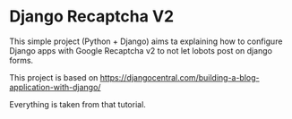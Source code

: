 # Django Recaptcha V2 

This simple project (Python + Django) aims ta explaining how to configure Django apps with Google Recaptcha v2 to not let lobots post on django forms.

This project is based on https://djangocentral.com/building-a-blog-application-with-django/

Everything is taken from that tutorial.
